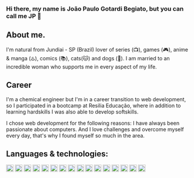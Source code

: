 ### Hi there, my name is João Paulo Gotardi Begiato, but you can call me JP 👋

## About me.

I'm natural from Jundiai - SP (Brazil) lover of series (:tv:), games (:video_game:), anime & manga (:hotsprings:), comics (:books:), cats(:cat:) and dogs (:dog:). I am married to an incredible woman who supports me in every aspect of my life.

## Career

I'm a chemical engineer but I'm in a career transition to web development, so I participated in a bootcamp at Resilia Educação, where in addition to learning hardskills I was also able to develop softskills.   

I chose web development for the following reasons: I have always been passionate about computers. And I love challenges and overcome myself every day, that's why I found myself so much in the area.

## Languages & technologies:

<div>
<img width="20 px" src="https://cdn.jsdelivr.net/gh/devicons/devicon/icons/javascript/javascript-plain.svg" />
<img width="20 px" src="https://cdn.jsdelivr.net/gh/devicons/devicon/icons/nodejs/nodejs-original.svg" />
<img width="20 px" src="https://cdn.jsdelivr.net/gh/devicons/devicon/icons/html5/html5-original-wordmark.svg" />
<img width="20 px" src="https://cdn.jsdelivr.net/gh/devicons/devicon/icons/css3/css3-original-wordmark.svg" />
<img width="20 px" src="https://cdn.jsdelivr.net/gh/devicons/devicon/icons/mysql/mysql-original-wordmark.svg" />
<img width="20 px" src="https://cdn.jsdelivr.net/gh/devicons/devicon/icons/sqlite/sqlite-original-wordmark.svg" />
<img width="20 px" src="https://cdn.jsdelivr.net/gh/devicons/devicon/icons/jquery/jquery-original-wordmark.svg" />
<img width="20 px" src="https://cdn.jsdelivr.net/gh/devicons/devicon/icons/bootstrap/bootstrap-original-wordmark.svg" />
<img width="20 px" src="https://cdn.jsdelivr.net/gh/devicons/devicon/icons/git/git-original-wordmark.svg" />
<img width="20 px" src="https://cdn.jsdelivr.net/gh/devicons/devicon/icons/github/github-original-wordmark.svg" />
<img width="20 px" src="https://cdn.jsdelivr.net/gh/devicons/devicon/icons/heroku/heroku-original-wordmark.svg" />
<img width="20 px" src="https://cdn.jsdelivr.net/gh/devicons/devicon/icons/jest/jest-plain.svg" />
<img width="20 px" src="https://cdn.jsdelivr.net/gh/devicons/devicon/icons/npm/npm-original-wordmark.svg" />
<img width="20 px" src="https://cdn.jsdelivr.net/gh/devicons/devicon/icons/python/python-original-wordmark.svg" />
<img width="20 px" src="https://cdn.jsdelivr.net/gh/devicons/devicon/icons/react/react-original-wordmark.svg" />
<img width="20 px" src="https://cdn.jsdelivr.net/gh/devicons/devicon/icons/vscode/vscode-original-wordmark.svg" />
                                               
 </div>
<!--
**Joao-P-G-Begiato/Joao-P-G-Begiato** is a ✨ _special_ ✨ repository because its `README.md` (this file) appears on your GitHub profile.

Here are some ideas to get you started:

- 🔭 I’m currently working on ...
- 🌱 I’m currently learning ...
- 👯 I’m looking to collaborate on ...
- 🤔 I’m looking for help with ...
- 💬 Ask me about ...
- 📫 How to reach me: ...
- 😄 Pronouns: ...
- ⚡ Fun fact: ...
-->
